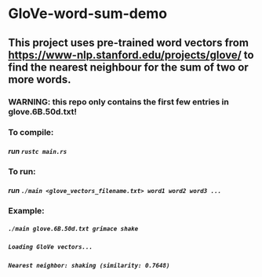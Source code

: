 # GloVe-word-sum-demo

## This project uses pre-trained word vectors from https://www-nlp.stanford.edu/projects/glove/ to find the nearest neighbour for the sum of two or more words.

### WARNING: this repo only contains the first few entries in glove.6B.50d.txt!

### To compile: 

##### run `rustc main.rs`

### To run:

##### run `./main <glove_vectors_filename.txt> word1 word2 word3 ...`

### Example:

##### `./main glove.6B.50d.txt grimace shake`
##### `Loading GloVe vectors...`
##### `Nearest neighbor: shaking (similarity: 0.7648)`


